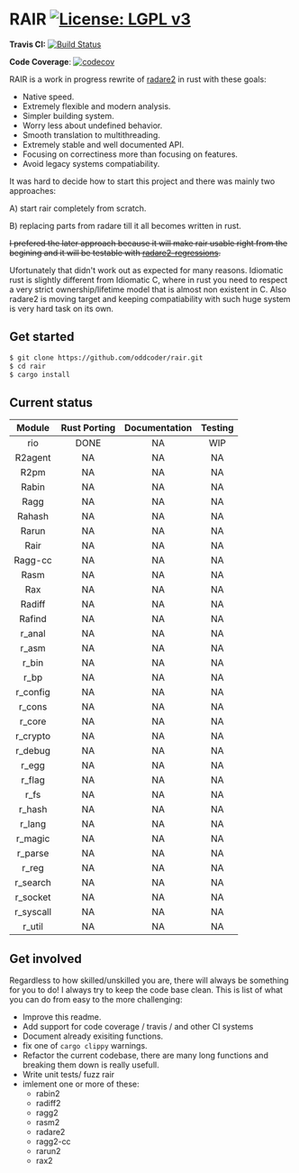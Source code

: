 # RAIR  [![License: LGPL v3](https://img.shields.io/badge/License-LGPL%20v3-blue.svg)](https://www.gnu.org/licenses/lgpl-3.0)

**Travis CI:**  [![Build Status](https://travis-ci.org/oddcoder/rair.svg?branch=master)](https://travis-ci.org/oddcoder/rair)

**Code Coverage**: [![codecov](https://codecov.io/gh/oddcoder/rair/branch/master/graph/badge.svg)](https://codecov.io/gh/oddcoder/rair)

RAIR is a work in progress rewrite of [radare2](https://github.com/radare/radare2) in rust with these goals:
- Native speed.
- Extremely flexible and modern analysis.
- Simpler building system.
- Worry less about undefined behavior.
- Smooth translation to multithreading.
- Extremely stable and well documented API.
- Focusing on correctiness more than focusing on features.
- Avoid legacy systems compatiability.

It was hard to decide how to start this project and there was mainly two approaches:

A) start rair completely from scratch.

B) replacing parts from radare till it all becomes written in rust.

~~I prefered the later approach because it will make rair usable right from the begining and it will be testable with [radare2-regressions](https://github.com/radare/radare2-regressions).~~

Ufortunately that didn't work out as expected for many reasons. Idiomatic rust is slightly different from Idiomatic C, where in rust you need to respect a very strict ownership/lifetime model that is almost non existent in C. Also radare2 is moving target and keeping compatiability with such huge system is very hard task on its own.
## Get started

``` bash
$ git clone https://github.com/oddcoder/rair.git
$ cd rair
$ cargo install
```
## Current status
|   Module  	| Rust Porting 	| Documentation 	| Testing 	|
|:---------:	|:------------:	|:-------------:	|:-------:	|
|   rio       	|      DONE 	|       NA      	|    WIP   	|
|  R2agent  	|      NA      	|       NA      	|    NA   	|
|    R2pm   	|      NA      	|       NA      	|    NA   	|
|   Rabin   	|      NA      	|       NA      	|    NA   	|
|    Ragg   	|      NA      	|       NA      	|    NA   	|
|   Rahash  	|      NA     	|       NA      	|    NA    	|
|   Rarun   	|      NA      	|       NA      	|    NA   	|
|    Rair  	    |      NA      	|       NA      	|    NA   	|
|  Ragg-cc  	|      NA      	|       NA      	|    NA   	|
|    Rasm   	|      NA      	|       NA      	|    NA   	|
|    Rax    	|      NA      	|       NA      	|    NA   	|
|   Radiff  	|      NA      	|       NA      	|    NA   	|
|   Rafind  	|      NA       |       NA      	|    NA   	|
|   r_anal  	|      NA      	|       NA      	|    NA   	|
|   r_asm   	|      NA      	|       NA      	|    NA   	|
|   r_bin   	|      NA      	|       NA      	|    NA   	|
|    r_bp   	|      NA      	|       NA      	|    NA   	|
|  r_config 	|      NA    	|       NA      	|    NA   	|
|   r_cons  	|      NA       |       NA      	|    NA   	|
|   r_core  	|      NA      	|       NA      	|    NA   	|
|  r_crypto 	|      NA     	|       NA      	|    NA   	|
|  r_debug  	|      NA      	|       NA      	|    NA   	|
|   r_egg   	|      NA      	|       NA      	|    NA   	|
|   r_flag  	|      NA      	|       NA      	|    NA   	|
|    r_fs   	|      NA      	|       NA      	|    NA   	|
|   r_hash  	|      NA     	|       NA      	|    NA   	|
|   r_lang  	|      NA      	|       NA      	|    NA   	|
|  r_magic  	|      NA      	|       NA      	|    NA   	|
|  r_parse  	|      NA      	|       NA      	|    NA   	|
|   r_reg   	|      NA      	|       NA      	|    NA   	|
|  r_search 	|      NA    	|       NA      	|    NA  	|
|  r_socket 	|      NA      	|       NA      	|    NA   	|
| r_syscall 	|      NA      	|       NA      	|    NA   	|
|   r_util  	|      NA 	    |       NA      	|    NA   	|

## Get involved

Regardless to how skilled/unskilled you are, there will always be something for you to do! I always try to keep the code base clean.
This is list of what you can do from easy to the more challenging:

- Improve this readme.
- Add support for code coverage / travis / and other CI systems
- Document already exisiting functions.
- fix one of `cargo clippy` warnings.
- Refactor the current codebase, there are many long functions and breaking them down is really usefull.
- Write unit tests/ fuzz rair
- imlement one or more of these:
	* rabin2
	* radiff2
	* ragg2
	* rasm2
	* radare2
	* ragg2-cc
	* rarun2
	* rax2
